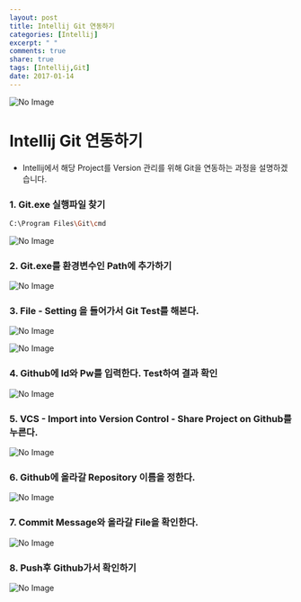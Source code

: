 ```yaml
---
layout: post
title: Intellij Git 연동하기
categories: [Intellij]
excerpt: " "
comments: true
share: true
tags: [Intellij,Git]
date: 2017-01-14
---
```

![No Image](/assets/logo/Intellij.png)

# **Intellij Git 연동하기**

- Intellij에서 해당 Project를 Version 관리를 위해 Git을 연동하는 과정을 설명하겠습니다.

### 1. Git.exe 실행파일 찾기

```bash
C:\Program Files\Git\cmd
```

![No Image](/assets/posts/20170114/1.PNG)

### 2. Git.exe를 환경변수인 Path에 추가하기

![No Image](/assets/posts/20170114/2.PNG)

### 3. File - Setting 을 들어가서 Git Test를 해본다.

![No Image](/assets/posts/20170114/3.PNG)

![No Image](/assets/posts/20170114/4.PNG)

### 4. Github에 Id와 Pw를 입력한다. Test하여 결과 확인

![No Image](/assets/posts/20170114/5.PNG)

### 5. VCS - Import into Version Control - Share Project on Github를 누른다.

![No Image](/assets/posts/20170114/6.PNG)

### 6. Github에 올라갈 Repository 이름을 정한다.

![No Image](/assets/posts/20170114/7.PNG)

### 7. Commit Message와 올라갈 File을 확인한다.

![No Image](/assets/posts/20170114/8.PNG)

### 8. Push후 Github가서 확인하기

![No Image](/assets/posts/20170114/9.PNG)


